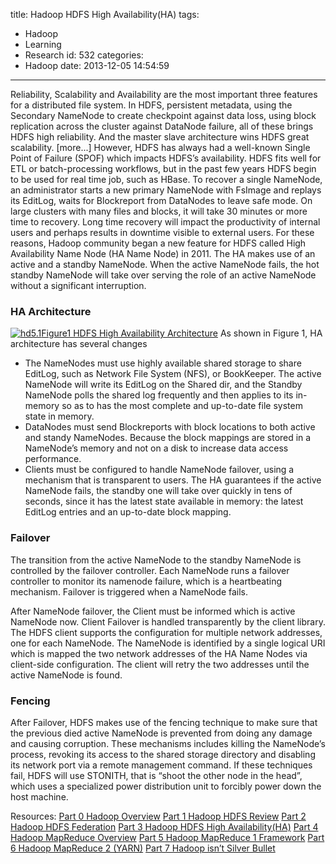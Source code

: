 title: Hadoop HDFS High Availability(HA)
tags:
  - Hadoop
  - Learning
  - Research
id: 532
categories:
  - Hadoop
date: 2013-12-05 14:54:59
---

Reliability, Scalability and Availability are the most important three features for a distributed file system. In HDFS, persistent metadata, using the Secondary NameNode to create checkpoint against data loss, using block replication across the cluster against DataNode failure, all of these brings HDFS high reliability. And the master slave architecture wins HDFS great scalability. [more...]
However, HDFS has always had a well-known Single Point of Failure (SPOF) which impacts HDFS’s availability. HDFS fits well for ETL or batch-processing workflows, but in the past few years HDFS begin to be used for real time job, such as HBase. To recover a single NameNode, an administrator starts a new primary NameNode with FsImage and replays its EditLog, waits for Blockreport from DataNodes to leave safe mode. On large clusters with many files and blocks, it will take 30 minutes or more time to recovery. Long time recovery will impact the productivity of internal users and perhaps results in downtime visible to external users.
For these reasons, Hadoop community began a new feature for HDFS called High Availability Name Node (HA Name Node) in 2011\. The HA makes use of an active and a standby NameNode. When the active NameNode fails, the hot standby NameNode will take over serving the role of an active NameNode without a significant interruption. 

### HA Architecture

[![hd5.1](http://cyanny/myblog/wp-content/uploads/2013/11/hd5.1.png)Figure1 HDFS High Availability Architecture](http://cyanny/myblog/wp-content/uploads/2013/11/hd5.1.png)
As shown in Figure 1, HA architecture has several changes
- The NameNodes must use highly available shared storage to share EditLog, such as Network File System (NFS), or BookKeeper. The active NameNode will write its EditLog on the Shared dir, and the Standby NameNode polls the shared log frequently and then applies to its in-memory so as to has the most complete and up-to-date file system state in memory.
- DataNodes must send Blockreports with block locations to both active and standy NameNodes. Because the block mappings are stored in a NameNode’s memory and not on a disk to increase data access performance.
- Clients must be configured to handle NameNode failover, using a mechanism that is transparent to users. 
The HA guarantees if the active NameNode fails, the standby one will take over quickly in tens of seconds, since it has the latest state available in memory: the latest EditLog entries and an up-to-date block mapping.

### Failover

The transition from the active NameNode to the standby NameNode is controlled by the failover controller. Each NameNode runs a failover controller to monitor its namenode failure, which is a heartbeating mechanism. Failover is triggered when a NameNode fails.  

After NameNode failover, the Client must be informed which is active NameNode now. Client Failover is handled transparently by the client library. The HDFS client supports the configuration for multiple network addresses, one for each NameNode. The NameNode is identified by a single logical URI which is mapped the two network addresses of the HA Name Nodes via client-side configuration. The client will retry the two addresses until the active NameNode is found. 

### Fencing

After Failover, HDFS makes use of the fencing technique to make sure that the previous died active NameNode is prevented from doing any damage and causing corruption. These mechanisms includes killing the NameNode’s process, revoking its access to the shared storage directory and disabling its network port via a remote management command. If these techniques fail, HDFS will use STONITH, that is “shoot the other node in the head”, which uses a specialized power distribution unit to forcibly power down the host machine. 

Resources:
[Part 0 Hadoop Overview](http://cyanny/myblog/2013/12/05/hadoop-overview/ "Hadoop Overview")
[Part 1 Hadoop HDFS Review](http://cyanny/myblog/2013/12/05/hadoop-hdfs-review/ "Hadoop HDFS Review")
[Part 2 Hadoop HDFS Federation](http://cyanny/myblog/2013/12/05/hadoop-hdfs-federation/ "Hadoop HDFS Federation")
[Part 3 Hadoop HDFS High Availability(HA)](http://cyanny/myblog/2013/12/05/hadoop-hdfs-high-availability/ "Hadoop HDFS High Availability(HA)")
[Part 4 Hadoop MapReduce Overview](http://cyanny/myblog/2013/12/05/hadoop-mapreduce-overview/ "Hadoop MapReduce Overview")
[Part 5 Hadoop MapReduce 1 Framework](http://cyanny/myblog/2013/12/05/hadoop-mapreduce-1-framework/ "Hadoop MapReduce 1 Framework")
[Part 6 Hadoop MapReduce 2 (YARN)](http://cyanny/myblog/2013/12/05/hadoop-mapreduce-2-yarn/ "Hadoop MapReduce 2 (YARN)")
[Part 7 Hadoop isn’t Silver Bullet](http://cyanny/myblog/2013/12/05/hadoop-isnt-silver-bullet/ "Hadoop isn’t Silver Bullet")